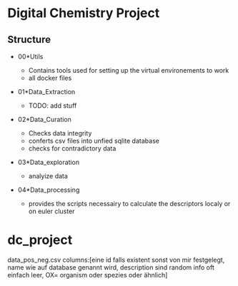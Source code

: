 # Digital Chemistry Project

## Structure

* 00*Utils
    * Contains tools used for setting up the virtual environements to work
    * all docker files

* 01*Data_Extraction
    * TODO: add stuff

* 02*Data_Curation
    * Checks data integrity
    * conferts csv files into unfied sqlite database
    * checks for contradictory data

* 03*Data_exploration
    * analyize data

* 04*Data_processing
    * provides the scripts necessairy to calculate the descriptors localy or on euler cluster



# dc_project

data_pos_neg.csv columns:\[eine id falls existent sonst von mir festgelegt, name wie auf database genannt wird, description sind random info oft einfach leer, OX= organism oder spezies oder ähnlich\]



